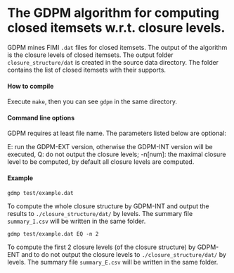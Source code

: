 # The GDPM algorithm for computing closed itemsets w.r.t. closure levels. 


GDPM mines FIMI `.dat` files for closed itemsets. The output of the algorithm is the closure levels of closed itemsets.
The output folder `closure_structure/dat` is created in the source data directory. The folder contains the list of closed itemsets with their supports. 


#### How to compile 

Execute `make`, then you can see `gdpm` in the same directory. 


#### Command line options 

GDPM requires at least file name. The parameters listed below are optional:

 E: run the GDPM-EXT version, otherwise the GDPM-INT version will be executed,
 Q: do not output the closure levels;
 -n[num]: the maximal closure level to be computed, by default all closure levels are computed. 

#### Example 

`gdmp test/example.dat`

To compute the whole closure structure by GDPM-INT and output the results to `./closure_structure/dat/` by levels. The summary file `summary_I.csv` will be written in the same folder.

`gdmp test/example.dat EQ -n 2`

To compute the first 2 closure levels (of the closure structure) by GDPM-ENT and to do not output the closure levels to `./closure_structure/dat/` by levels. The summary file `summary_E.csv` will be written in the same folder.
